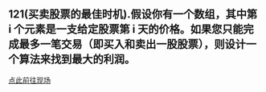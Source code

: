 ## 121(买卖股票的最佳时机).假设你有一个数组，其中第 i 个元素是一支给定股票第 i 天的价格。如果您只能完成最多一笔交易（即买入和卖出一股股票），则设计一个算法来找到最大的利润。

[点此前往现场](https://leetcode.com/problems/best-time-to-buy-and-sell-stock/description/)

